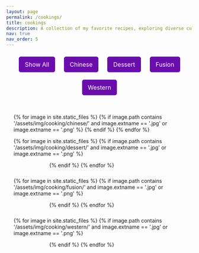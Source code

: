 ```yaml
---
layout: page
permalink: /cookings/
title: cookings
description: A collection of my favorite recipes, exploring diverse culinary traditions from around the world, including Chinese, Western, fusion, and desserts.
nav: true
nav_order: 5
---
```


<style>
  /* Category Selection Styling */
  #category-selection {
    text-align: center;
    margin-bottom: 20px;
  }

  .filter-btn {
    padding: 10px 15px;
    margin: 10px;
    font-size: 1rem;
    font-family: var(--font-sans-serif);
    background-color: #6a0dad;
    color: white;
    border: 1px solid #6a0dad;
    border-radius: 5px;
    cursor: pointer;
    transition: background-color 0.3s;
  }

  .filter-btn:hover {
    background-color: #5e0bb0;
    color: white;
  }

  /* Image Gallery Styling */
  .gallery {
    display: flex;
    flex-wrap: wrap;
    justify-content: space-evenly;
    padding: 20px;
  }

  .filter {
    display: none; /* Hide all initially */
    margin: 20px;
    text-align: center;
  }

  .filter img {
    width: 280px;
    height: auto;
    border-radius: 10px;
    box-shadow: 0 4px 8px rgba(0, 0, 0, 0.1);
    transition: transform 0.2s ease-in-out, box-shadow 0.2s ease-in-out;
  }

  .filter img:hover {
    transform: scale(1.05);
    box-shadow: 0 8px 16px rgba(0, 0, 0, 0.2);
  }
</style>

<!-- Selection Bar -->
<div id="category-selection">
  <button class="filter-btn" onclick="filterSelection('all')" aria-label="Filter by All">Show All</button>
  <button class="filter-btn" onclick="filterSelection('chinese')" aria-label="Filter by Chinese">Chinese</button>
  <button class="filter-btn" onclick="filterSelection('dessert')" aria-label="Filter by Dessert">Dessert</button>
  <button class="filter-btn" onclick="filterSelection('fusion')" aria-label="Filter by Fusion">Fusion</button>
  <button class="filter-btn" onclick="filterSelection('western')" aria-label="Filter by Western">Western</button>
</div>

<!-- Image Gallery -->
<div class="gallery">
  {% for image in site.static_files %}
    {% if image.path contains '/assets/img/cooking/chinese/' and image.extname == '.jpg' or image.extname == '.png' %}
      <div class="filter chinese">
        <img src="{{ site.baseurl }}{{ image.path }}" alt="Chinese Dish">
      </div>
    {% endif %}
  {% endfor %}

  {% for image in site.static_files %}
    {% if image.path contains '/assets/img/cooking/dessert/' and image.extname == '.jpg' or image.extname == '.png' %}
      <div class="filter dessert">
        <img src="{{ site.baseurl }}{{ image.path }}" alt="Dessert">
      </div>
    {% endif %}
  {% endfor %}

  {% for image in site.static_files %}
    {% if image.path contains '/assets/img/cooking/fusion/' and image.extname == '.jpg' or image.extname == '.png' %}
      <div class="filter fusion">
        <img src="{{ site.baseurl }}{{ image.path }}" alt="Fusion Dish">
      </div>
    {% endif %}
  {% endfor %}

  {% for image in site.static_files %}
    {% if image.path contains '/assets/img/cooking/western/' and image.extname == '.jpg' or image.extname == '.png' %}
      <div class="filter western">
        <img src="{{ site.baseurl }}{{ image.path }}" alt="Western Dish">
      </div>
    {% endif %}
  {% endfor %}
</div>

<script>
  function filterSelection(category) {
    var items = document.getElementsByClassName("filter");

    for (var i = 0; i < items.length; i++) {
      items[i].style.display = "none"; // Hide all items
      if (category === "all" || items[i].classList.contains(category)) {
        items[i].style.display = "block"; // Show matched category
      }
    }
  }

  // Show all images by default on page load
  document.addEventListener("DOMContentLoaded", function () {
    filterSelection("all");
  });
</script>
